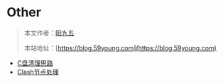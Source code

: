 # Other

> 本文作者：[阳九五](https://github.com/CN-YoungYang)
>
> 本站地址：[https://blog.59young.com](https://blog.59young.com)

- [C盘清理思路](./Articles/C盘清理思路.md)
- [Clash节点处理](./Articles/Clash节点处理.md)